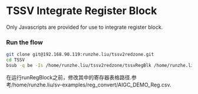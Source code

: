 # TSSV  Integrate Register Block

Only Javascripts are provided for use to integrate register block.


### Run the flow
```bash
git clone git@192.168.90.119:runzhe.liu/tssv2redzone.git
cd TSSV
bsub -q be -Is /home/runzhe.liu/tssv2redzone/tssvRegBlk /home/runzhe.liu/tssv2redzone/sv-examples/reg_convert/AIGC_DEMO_Reg.csv 
```
在运行runRegBlock之前，修改其中的寄存器表格路径.参考/home/runzhe.liu/sv-examples/reg_convert/AIGC_DEMO_Reg.csv.



